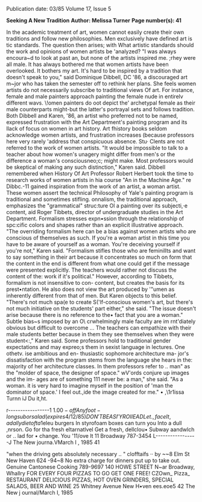 Publication date: 03/85
Volume 17, Issue 5

**Seeking A New Tradition**
**Author: Melissa Turner**
**Page number(s): 41**

In the academic treatment of art, women 
cannot easily create their own traditions 
and 
follow 
new 
philosophies. 
Men 
exclusively have defined art is tic 
standards. The question then arises; with 
What artistic standards should the work 
and opinions of women artists be 
'analyzed? 
"I was always encoura~d to look at past 
an, but none of the artists inspired me. 
;rhey were all male. It has always 
bothered me that women artists have 
been overlooked. It bothers my art. It's 
hard to be inspired by a tradition that 
doesn't speak to you," said Dominique 
Dibbell, DC '86, a discouraged art m~jor 
who has taken the semester off to rethink 
her plans. 
She feels 
women artists do not 
necessarily subscribe to traditional views 
Of art. For instance, female and male 
painters approach painting the female 
nude in entirelv different wavs. \\!omen 
painters do oot depict the' archetypal 
female 
as their male counterparts 
might-but the latter's portrayal sets and 
follows tradition. 
Both Dibbell and Karen, '86, an artist 
who preferred 
not 
to be named, 
expressed 
frustration 
with 
the Art 
Department's painting program and its 
llack of focus on women in art history. Art 
fhistory books seldom acknowledge 
women artists, and frustration increases 
(because professors here very rarely 
'address that conspicuous absence. Stu· 
Clents are not referred to the work of 
women artists. "It would be impossible to 
talk to a teacher about how women's 
unagery might differ from men's or the 
difference a woman's consciousneo;c; might 
make. Most professors would be skeptical 
of making any such distinction," Karen 
said. Dibbell remembered when History 
Of Art Professor Robert Herbert took the 
time to research works of women artists in 
hia course "An in the Machine Age." 
re Dibbc.-11 gained inspiration from 
the work of an artist, a woman artist. 
These women assert the technical 
Philosophy of Yale's painting program is 
traditional and sometimes stifling. 
onnalism, the traditional approach, 
emphasizes the "grammatical" struc:ture 
Ol a painting over its subjecti,·e content, 
aid Roger Tibbets, director of 
undergraduate studies in the Art 
Department. Formalism stresses 
expn•ssion through the relationship of 
spc:cific colors and shapes rather than an 
explicit 
illustrative approach. "The 
overriding formalism here can be a bias 
against women artists who are conscious 
of themselves as such. If you're a woman 
artist in this time you have to be aware of 
yourself as a woman. You're deceiving 
yourself if you're not," Karen said. 
"Formalism stifles those who are feminillts 
and want to say something in their art 
because it concentrates so much on form 
that the content in the end is different 
from what one could get if the message 
were presented explicitly. The teachers 
would rather not discuss the content of 
the: work if it's political." 
However, according to Tibbets, 
formalism is not insensitive to con-
content, but creates the basis for its 
prest•ntation. He also does not view the 
art produced by '"umen as inherently 
different from that of men. But Karen 
objects to this belief. "There's not much 
spa(e to create S('lf-conscious women's art, 
but there's not much initiative on the 
students' part either," she said. "The issue 
doesn't arise because there is no reference 
to the• fact that you are a woman." 
Subtle 
bias~s imposed by an 
O\ crwhelmingly male 
faculty are 
im rnt'diately obvious but difficult to 
overcome ... The teachers can empathize 
with their male students better because in 
them they see themselves when they were 
student<:," Karen said. Some professors 
hold to traditional gender expectations 
and may expreo;s them in sexist language 
in lectures. 
One othetv. ise ambitious and en-
thusiastic sophomore architecture ma-
jor's dissatisfaction with the program 
stems from the language she hears in 
the: majority of her architecture classes. 
In them professors refer to .. man" as the 
"molder of space, the designer of space." 
wV\'ords conjure up images and the im-
ages are of something 111 never be: a 
man," she said. "As a woman. it is very 
hard to imagine myself in the position 
of 'man the dominator of space.' I feel 
out.,ide the image created for me." 
• 
,\1r1issa Turnn iJ 
Du it,ht.


r-----------------1 
$1.00-off 
Any foot-long 
sub or salad 
(expires 4/12/85) 
DON'T BEA 
SI'YROIIEAD 
Let., face It, a dally diet of ta$1eleu burgers In 
styrofoam boxes can turn you Into a dull ,nrson. Go 
for tha fresh eltarnatlvel Get a fresh, dellclou• 
Subway aandwlch or .. lad for • change. You '11/ove lt 
11 Broadway 
787-3454 
L-----------------J 
The New journa.VMarch I , 1985 41 


"when the driving gets 
absolutely necessary .. " 
clofftaifs ·· 
by 
~~8 Elm St 
New Haven 
624 -94~8 
No extra charge for 
dinners put up to take out. 
Genuine Cantonese Cooking 
789-9697 
140 HOWE STREET 
N~ar Broadway, Whallry 
FOR EVERY FOUR PIZZAS TO GO 
GET ONE FREE! 
CZOwn_ Pizza_ 
RESTAURANT 
DELICIOUS PIZZAS, HOT 
OVEN GRINDERS, SPECIAL 
SALADS, BEER AND WINE 
25 Whitney Avenue 
New H•ven ees.eoe5 
42 The New j ournal/March I, 1985